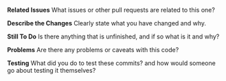 **Related Issues**
What issues or other pull requests are related to this one?

**Describe the Changes**
Clearly state what you have changed and why.

**Still To Do**
Is there anything that is unfinished, and if so what is it and why?

**Problems**
Are there any problems or caveats with this code?

**Testing**
What did you do to test these commits? and how would someone go about testing it themselves?


